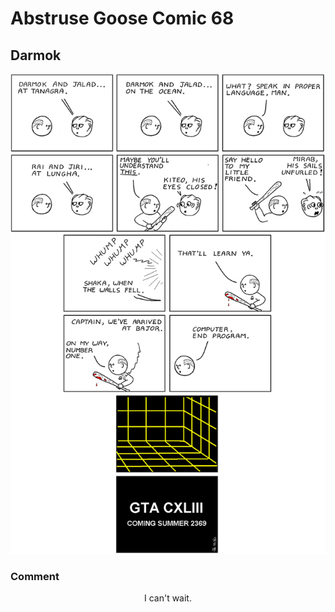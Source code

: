 # Abstruse Goose Comic 68
## Darmok

![image](darmok.png)
### Comment
<p align="center">I can't wait.
